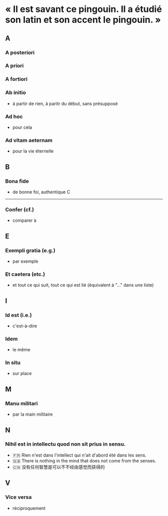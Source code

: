 # &laquo; Il est savant ce pingouin. Il a étudié son latin et son accent le pingouin. &raquo;


A
---
### A posteriori

### A priori

### A fortiori

### Ab initio
  - à partir de rien, à paritr du début, sans présupposé
  
### Ad hoc
  - pour cela

### Ad vitam aeternam
  - pour la vie éternelle

B
---
### Bona fide
  - de bonne foi, authentique
C
---
### Confer (cf.)
  - comparer à

E
---
### Exempli gratia (e.g.)
  - par exemple

### Et caetera (etc.)
  - et tout ce qui suit, tout ce qui est lié (équivalent à "..." dans une liste)
  
I
---
### Id est (i.e.)
  - c'est-à-dire

### Idem
  - le même

### In situ
  - sur place

M
---
### Manu militari
  - par la main militaire

N
---
### Nihil est in intellectu quod non sit prius in sensu.
  - :fr: Rien n'est dans l'intellect qui n'ait d'abord été dans les sens.
  - :gb: There is nothing in the mind that does not come from the senses.
  - :cn: 没有任何智慧是可以不不经由感觉而获得的

V
---
### Vice versa
  - réciproquement
